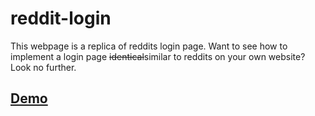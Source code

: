 # reddit-login

This webpage is a replica of reddits login page.
Want to see how to implement a login page ~~identical~~similar to reddits on your own website? Look no further.

## [Demo](https://lokk-in.github.io/reddit-login/)
